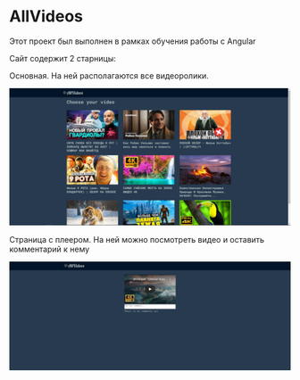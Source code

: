 # AllVideos

Этот проект был выполнен в рамках обучения работы с Angular


Сайт содержит 2 старницы:

Основная. На ней располагаются все видеоролики.

![Основная страница](/src/assets/main-page.PNG)


Страница с плеером. На ней можно посмотреть видео и оставить комментарий к нему

![Страница с плеером](/src/assets/player-page.PNG)